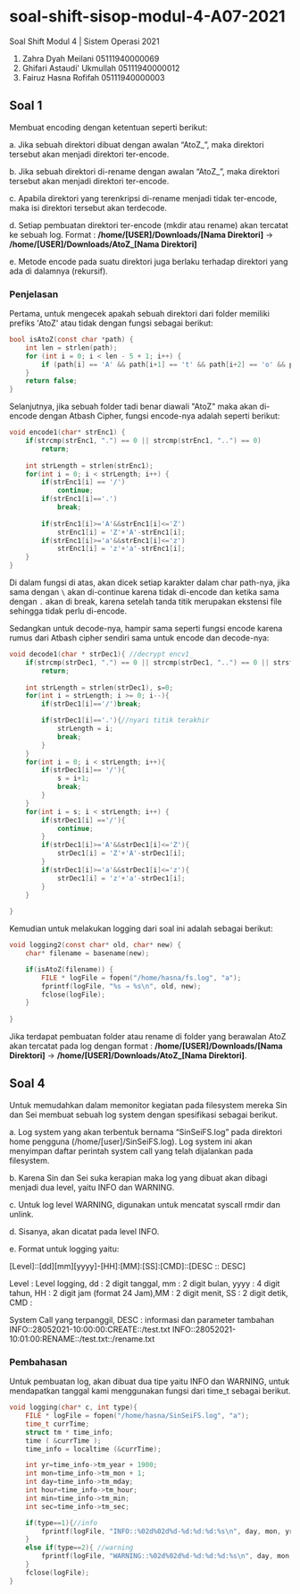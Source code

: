 # soal-shift-sisop-modul-4-A07-2021

Soal Shift Modul 4 |  Sistem Operasi 2021

1. Zahra Dyah Meilani 05111940000069
2. Ghifari Astaudi' Ukmullah 05111940000012
3. Fairuz Hasna Rofifah 05111940000003

## Soal 1

Membuat encoding dengan ketentuan seperti berikut:

a. Jika sebuah direktori dibuat dengan awalan “AtoZ\_”, maka direktori tersebut akan menjadi direktori ter-encode.

b. Jika sebuah direktori di-rename dengan awalan “AtoZ\_”, maka direktori tersebut akan menjadi direktori ter-encode.

c. Apabila direktori yang terenkripsi di-rename menjadi tidak ter-encode, maka isi direktori tersebut akan terdecode.

d. Setiap pembuatan direktori ter-encode (mkdir atau rename) akan tercatat ke sebuah log. Format : **/home/[USER]/Downloads/[Nama Direktori]** → **/home/[USER]/Downloads/AtoZ\_[Nama Direktori]**

e. Metode encode pada suatu direktori juga berlaku terhadap direktori yang ada di dalamnya (rekursif).

### Penjelasan

Pertama, untuk mengecek apakah sebuah direktori dari folder memiliki prefiks 'AtoZ' atau tidak dengan fungsi sebagai berikut:
```C
bool isAtoZ(const char *path) {
    int len = strlen(path);
    for (int i = 0; i < len - 5 + 1; i++) {
        if (path[i] == 'A' && path[i+1] == 't' && path[i+2] == 'o' && path[i+3] == 'Z' && path[i+4] == '_') return true;
    }
    return false;
}
```

Selanjutnya, jika sebuah folder tadi benar diawali "AtoZ" maka akan di-encode dengan Atbash Cipher, fungsi encode-nya adalah seperti berikut:
```C
void encode1(char* strEnc1) { 
	if(strcmp(strEnc1, ".") == 0 || strcmp(strEnc1, "..") == 0)
        return;
    
    int strLength = strlen(strEnc1);
    for(int i = 0; i < strLength; i++) {
		if(strEnc1[i] == '/') 
            continue;
		if(strEnc1[i]=='.')
            break;
        
		if(strEnc1[i]>='A'&&strEnc1[i]<='Z')
            strEnc1[i] = 'Z'+'A'-strEnc1[i];
        if(strEnc1[i]>='a'&&strEnc1[i]<='z')
            strEnc1[i] = 'z'+'a'-strEnc1[i];
    }
}
```

Di dalam fungsi di atas, akan dicek setiap karakter dalam char path-nya, jika sama dengan `\` akan di-continue karena tidak di-encode dan ketika sama dengan `.` akan di break, karena setelah tanda titik merupakan ekstensi file sehingga tidak perlu di-encode.

Sedangkan untuk decode-nya, hampir sama seperti fungsi encode karena rumus dari Atbash cipher sendiri sama untuk encode dan decode-nya:
```C
void decode1(char * strDec1){ //decrypt encv1_
	if(strcmp(strDec1, ".") == 0 || strcmp(strDec1, "..") == 0 || strstr(strDec1, "/") == NULL) 
        return;
    
    int strLength = strlen(strDec1), s=0;
	for(int i = strLength; i >= 0; i--){
		if(strDec1[i]=='/')break;

		if(strDec1[i]=='.'){//nyari titik terakhir
			strLength = i;
			break;
		}
	}
	for(int i = 0; i < strLength; i++){
		if(strDec1[i]== '/'){
			s = i+1;
			break;
		}
	}
    for(int i = s; i < strLength; i++) {
		if(strDec1[i] =='/'){
            continue;
        }
        if(strDec1[i]>='A'&&strDec1[i]<='Z'){
            strDec1[i] = 'Z'+'A'-strDec1[i];
        }
        if(strDec1[i]>='a'&&strDec1[i]<='z'){
            strDec1[i] = 'z'+'a'-strDec1[i];
        }
    }
	
}
```

Kemudian untuk melakukan logging dari soal ini adalah sebagai berikut:
```C
void logging2(const char* old, char* new) {
	char* filename = basename(new);

	if(isAtoZ(filename)) {
		FILE * logFile = fopen("/home/hasna/fs.log", "a");
    	fprintf(logFile, "%s → %s\n", old, new);
    	fclose(logFile);
	}
		
}
```
Jika terdapat pembuatan folder atau rename di folder yang berawalan AtoZ akan tercatat pada log dengan format : **/home/[USER]/Downloads/[Nama Direktori]** → **/home/[USER]/Downloads/AtoZ\_[Nama Direktori]**.

## Soal 4

Untuk memudahkan dalam memonitor kegiatan pada filesystem mereka Sin dan Sei
membuat sebuah log system dengan spesifikasi sebagai berikut.

a. Log system yang akan terbentuk bernama “SinSeiFS.log” pada direktori home
pengguna (/home/[user]/SinSeiFS.log). Log system ini akan menyimpan daftar
perintah system call yang telah dijalankan pada filesystem.

b. Karena Sin dan Sei suka kerapian maka log yang dibuat akan dibagi menjadi dua
level, yaitu INFO dan WARNING.

c. Untuk log level WARNING, digunakan untuk mencatat syscall rmdir dan unlink.

d. Sisanya, akan dicatat pada level INFO.

e. Format untuk logging yaitu:

[Level]::[dd][mm][yyyy]-[HH]:[MM]:[SS]:[CMD]::[DESC :: DESC]

Level : Level logging, dd : 2 digit tanggal, mm : 2 digit bulan, yyyy : 4 digit tahun,
HH : 2 digit jam (format 24 Jam),MM : 2 digit menit, SS : 2 digit detik, CMD :

System Call yang terpanggil, DESC : informasi dan parameter tambahan
INFO::28052021-10:00:00:CREATE::/test.txt
INFO::28052021-10:01:00:RENAME::/test.txt::/rename.txt

### Pembahasan

Untuk pembuatan log, akan dibuat dua tipe yaitu INFO dan WARNING, untuk mendapatkan tanggal kami menggunakan fungsi dari time_t sebagai berikut.

```C
void logging(char* c, int type){
    FILE * logFile = fopen("/home/hasna/SinSeiFS.log", "a");
	time_t currTime;
	struct tm * time_info;
	time ( &currTime );
	time_info = localtime (&currTime);

    int yr=time_info->tm_year + 1900;
	int mon=time_info->tm_mon + 1;
	int day=time_info->tm_mday;
	int hour=time_info->tm_hour;
	int min=time_info->tm_min;
	int sec=time_info->tm_sec;

    if(type==1){//info
        fprintf(logFile, "INFO::%02d%02d%d-%d:%d:%d:%s\n", day, mon, yr, hour, min, sec, c);
    }
    else if(type==2){ //warning
        fprintf(logFile, "WARNING::%02d%02d%d-%d:%d:%d:%s\n", day, mon, yr, hour, min, sec, c);
    }
    fclose(logFile);
}
```


